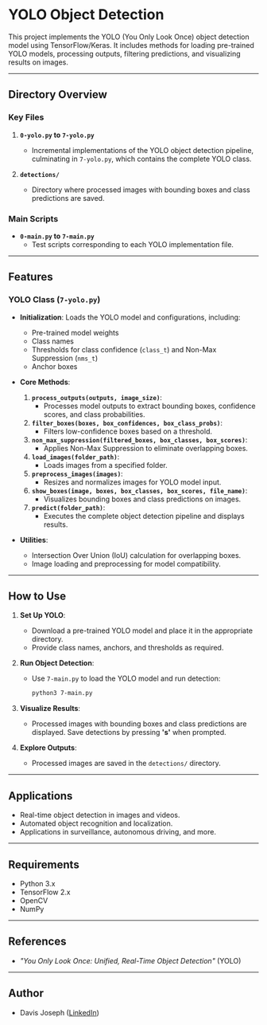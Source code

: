# YOLO Object Detection

This project implements the YOLO (You Only Look Once) object detection model using TensorFlow/Keras. It includes methods for loading pre-trained YOLO models, processing outputs, filtering predictions, and visualizing results on images.

---

## Directory Overview

### Key Files
1. **`0-yolo.py` to `7-yolo.py`**
   - Incremental implementations of the YOLO object detection pipeline, culminating in `7-yolo.py`, which contains the complete YOLO class.

2. **`detections/`**
   - Directory where processed images with bounding boxes and class predictions are saved.

### Main Scripts
- **`0-main.py` to `7-main.py`**
  - Test scripts corresponding to each YOLO implementation file.

---

## Features

### YOLO Class (`7-yolo.py`)
- **Initialization**: Loads the YOLO model and configurations, including:
  - Pre-trained model weights
  - Class names
  - Thresholds for class confidence (`class_t`) and Non-Max Suppression (`nms_t`)
  - Anchor boxes

- **Core Methods**:
  1. **`process_outputs(outputs, image_size)`**:
     - Processes model outputs to extract bounding boxes, confidence scores, and class probabilities.
  2. **`filter_boxes(boxes, box_confidences, box_class_probs)`**:
     - Filters low-confidence boxes based on a threshold.
  3. **`non_max_suppression(filtered_boxes, box_classes, box_scores)`**:
     - Applies Non-Max Suppression to eliminate overlapping boxes.
  4. **`load_images(folder_path)`**:
     - Loads images from a specified folder.
  5. **`preprocess_images(images)`**:
     - Resizes and normalizes images for YOLO model input.
  6. **`show_boxes(image, boxes, box_classes, box_scores, file_name)`**:
     - Visualizes bounding boxes and class predictions on images.
  7. **`predict(folder_path)`**:
     - Executes the complete object detection pipeline and displays results.

- **Utilities**:
  - Intersection Over Union (IoU) calculation for overlapping boxes.
  - Image loading and preprocessing for model compatibility.

---

## How to Use

1. **Set Up YOLO**:
   - Download a pre-trained YOLO model and place it in the appropriate directory.
   - Provide class names, anchors, and thresholds as required.

2. **Run Object Detection**:
   - Use `7-main.py` to load the YOLO model and run detection:
     ```bash
     python3 7-main.py
     ```

3. **Visualize Results**:
   - Processed images with bounding boxes and class predictions are displayed. Save detections by pressing **'s'** when prompted.

4. **Explore Outputs**:
   - Processed images are saved in the `detections/` directory.

---

## Applications
- Real-time object detection in images and videos.
- Automated object recognition and localization.
- Applications in surveillance, autonomous driving, and more.

---

## Requirements
- Python 3.x
- TensorFlow 2.x
- OpenCV
- NumPy

---

## References
- *"You Only Look Once: Unified, Real-Time Object Detection"* (YOLO)

---

## Author
- Davis Joseph ([LinkedIn]([https://www.linkedin.com/in/davis-joseph/](https://www.linkedin.com/in/davisjoseph767/)))


